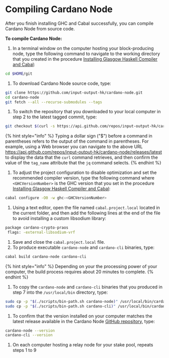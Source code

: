 # Compiling Cardano Node

After you finish installing GHC and Cabal successfully, you can compile Cardano Node from source code.

**To compile Cardano Node:**

1. In a terminal window on the computer hosting your block-producing node, type the following command to navigate to the working directory that you created in the procedure [Installing Glasgow Haskell Compiler and Cabal](installing-ghc-and-cabal.md):

```bash
cd $HOME/git
```

1. To download Cardano Node source code, type:

```bash
git clone https://github.com/input-output-hk/cardano-node.git
cd cardano-node
git fetch --all --recurse-submodules --tags
```

1. To switch the repository that you downloaded to your local computer in step 2 to the latest tagged commit, type:

```bash
git checkout $(curl -s https://api.github.com/repos/input-output-hk/cardano-node/releases/latest | jq -r .tag_name)
```

{% hint style="info" %}
Typing a dollar sign ("$") before a command in parentheses refers to the output of the command in parentheses. For example, using a Web browser you can navigate to the above URL https://api.github.com/repos/input-output-hk/cardano-node/releases/latest to display the data that the `curl` command retrieves, and then confirm the value of the `tag_name` attribute that the `jq` command selects.
{% endhint %}

1. To adjust the project configuration to disable optimization and set the recommended compiler version, type the following command where `<GHCVersionNumber>` is the GHC version that you set in the procedure [Installing Glasgow Haskell Compiler and Cabal](installing-ghc-and-cabal.md):

```bash
cabal configure -O0 -w ghc-<GHCVersionNumber>
```

1. Using a text editor, open the file named `cabal.project.local` located in the current folder, and then add the following lines at the end of the file to avoid installing a custom libsodium library:

```bash
package cardano-crypto-praos
 flags: -external-libsodium-vrf
```

1. Save and close the `cabal.project.local` file.
2. To produce executable `cardano-node` and `cardano-cli` binaries, type:

```bash
cabal build cardano-node cardano-cli
```

{% hint style="info" %}
Depending on your the processing power of your computer, the build process requires about 20 minutes to complete.
{% endhint %}

1. To copy the `cardano-node` and `cardano-cli` binaries that you produced in step 7 into the `/usr/local/bin` directory, type:

```bash
sudo cp -p "$(./scripts/bin-path.sh cardano-node)" /usr/local/bin/cardano-node
sudo cp -p "$(./scripts/bin-path.sh cardano-cli)" /usr/local/bin/cardano-cli
```

1. To confirm that the version installed on your computer matches the latest release available in the Cardano Node [GitHub repository](https://github.com/input-output-hk/cardano-node), type:

```bash
cardano-node --version
cardano-cli --version
```

1. On each computer hosting a relay node for your stake pool, repeats steps 1 to 9
